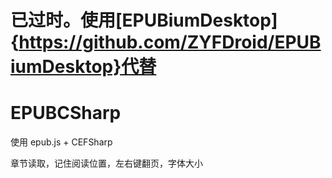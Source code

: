 # 已过时。使用[EPUBiumDesktop]{https://github.com/ZYFDroid/EPUBiumDesktop}代替

# EPUBCSharp

使用 epub.js + CEFSharp

章节读取，记住阅读位置，左右键翻页，字体大小
